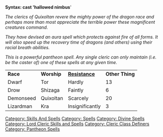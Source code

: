 **Syntax: cast 'hallowed nimbus**'

*The clerics of Quixoltan revere the mighty power of the dragon race and
perhaps more than most appreciate the terrible power these magnificent
creatures command.*

*They have devised an aura spell which protects against fire of all
forms. It will also speed up the recovery time of dragons (and others)
using their racial breath abilities.*

*This is a powerful pantheon spell. Any single cleric can only maintain
(i.e. be the caster of) one of these spells at any given time.*

|           |             |                                                |                 |
|-----------|-------------|------------------------------------------------|-----------------|
| **Race**  | **Worship** | **[Resistance](Racial_Resistance "wikilink")** | **Other Thing** |
| Dwarf     | Tor         | Hardly                                         | 13              |
| Drow      | Shizaga     | Faintly                                        | 6               |
| Demonseed | Quixoltan   | Scarcely                                       | 20              |
| Lizardman | Kra         | Insignificantly                                | 3               |

[Category: Skills And Spells](Category:_Skills_And_Spells "wikilink")
[Category: Spells](Category:_Spells "wikilink") [Category: Divine
Spells](Category:_Divine_Spells "wikilink") [Category: Lord Cleric
Skills and Spells](Category:_Lord_Cleric_Skills_and_Spells "wikilink")
[Category: Cleric Class
Definers](Category:_Cleric_Class_Definers "wikilink") [Category:
Pantheon Spells](Category:_Pantheon_Spells "wikilink")

